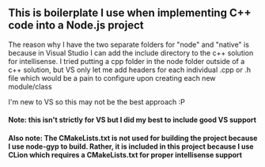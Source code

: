 ## This is boilerplate I use when implementing C++ code into a Node.js project
The reason why I have the two separate folders for "node" and "native" is because in Visual Studio I can add the include directory to the c++ solution for intellisense. I tried putting a cpp folder in the node folder outside of a c++ solution, but VS only let me add headers for each individual .cpp or .h file which would be a pain to configure upon creating each new module/class

I'm new to VS so this may not be the best approach :P
#### Note: this isn't strictly for VS but I did my best to include good VS support

#### Also note: The CMakeLists.txt is not used for building the project because I use node-gyp to build. Rather, it is included in this project because I use CLion which requires a CMakeLists.txt for proper intellisense support
